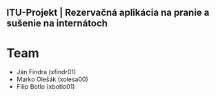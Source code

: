 ## ITU-Projekt | Rezervačná aplikácia na pranie a sušenie na internátoch
# **Team**
- Ján Findra (xfindr01)
- Marko Olešák (xolesa00)
- Filip Botlo (xbotlo01)
